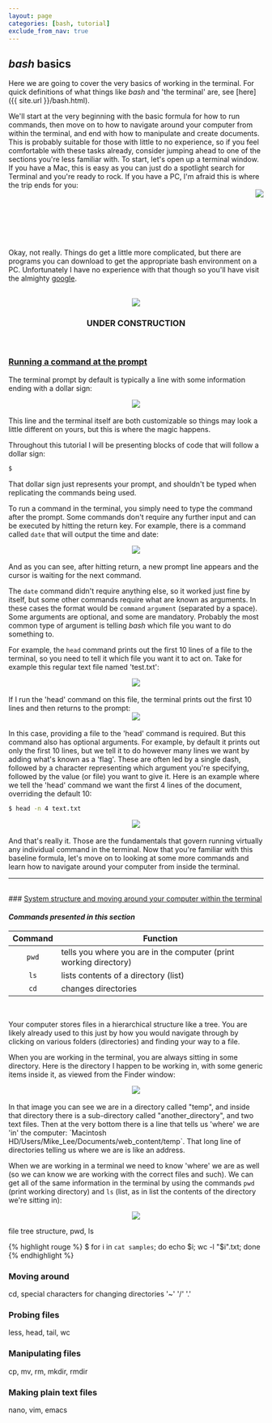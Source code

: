 ```yaml
---
layout: page
categories: [bash, tutorial]
exclude_from_nav: true
---
```


<h2><i>bash</i> basics</h2>

Here we are going to cover the very basics of working in the terminal. For quick definitions of what things like *bash* and 'the terminal' are, see [here]({{ site.url }}/bash.html).

We'll start at the very beginning with the basic formula for how to run commands, then move on to how to navigate around your computer from within the terminal, and end with how to manipulate and create documents. This is probably suitable for those with little to no experience, so if you feel comfortable with these tasks already, consider jumping ahead to one of the sections you're less familiar with. To start, let's open up a terminal window. If you have a Mac, this is easy as you can just do a spotlight search for Terminal and you're ready to rock. If you have a PC, I'm afraid this is where the trip ends for you:  
<img align="right" src="{{ site.url }}/images/oompa.jpg">  
<br>
<br>
<br>
<br>
<br>


Okay, not really. Things do get a little more complicated, but there are programs you can download to get the appropriate bash environment on a PC. Unfortunately I have no experience with that though so you'll have visit the almighty [google](https://www.google.com/search?source=hp&q=running+terminal+on+pc&oq=running+terminal+on+pc&gs_l=psy-ab.3..0i22i30k1l2.4571.9293.0.10104.25.22.0.0.0.0.175.1978.12j9.21.0....0...1.1.64.psy-ab..4.20.1827.0..0j0i131k1j0i10k1j33i22i29i30k1.RZTO4OlOhZk).


<br>
<center><img src="{{ site.url }}/images/under_construction.jpeg"></center>
<center><h3>UNDER CONSTRUCTION</h3></center>
<br>


### <u>Running a command at the prompt</u>
The terminal prompt by default is typically a line with some information ending with a dollar sign:
<center><img src="{{ site.url }}/images/blank_prompt.png"></center> 
<br>
This line and the terminal itself are both customizable so things may look a little different on yours, but this is where the magic happens. 

Throughout this tutorial I will be presenting blocks of code that will follow a dollar sign:


```bash
$ 
```


That dollar sign just represents your prompt, and shouldn't be typed when replicating the commands being used. 

To run a command in the terminal, you simply need to type the command after the prompt. Some commands don't require any further input and can be executed by hitting the return key. For example, there is a command called `date` that will output the time and date:
<center><img src="{{ site.url }}/images/terminal_date.png"></center> 
<br>
And as you can see, after hitting return, a new prompt line appears and the cursor is waiting for the next command. 

The `date` command didn't require anything else, so it worked just fine by itself, but some other commands require what are known as arguments. In these cases the format would be `command` `argument` (separated by a space). Some arguments are optional, and some are mandatory. Probably the most common type of argument is telling *bash* which file you want to do something to. 

For example, the `head` command prints out the first 10 lines of a file to the terminal, so you need to tell it which file you want it to act on. Take for example this regular text file named 'test.txt':
<center><img src="{{ site.url }}/images/test.txt.png"></center> 
<br>
If I run the 'head' command on this file, the terminal prints out the first 10 lines and then returns to the prompt:
<center><img src="{{ site.url }}/images/head_example.png"></center> 
<br>
In this case, providing a file to the 'head' command is required. But this command also has optional arguments. For example, by default it prints out only the first 10 lines, but we tell it to do however many lines we want by adding what's known as a 'flag'. These are often led by a single dash, followed by a character representing which argument you're specifying, followed by the value (or file) you want to give it. Here is an example where we tell the 'head' command we want the first 4 lines of the document, overriding the default 10:


```bash
$ head -n 4 text.txt
```



<center><img src="{{ site.url }}/images/test.txt_head4.png"></center>  

<br>
And that's really it. Those are the fundamentals that govern running virtually any individual command in the terminal. Now that you're familiar with this baseline formula, let's move on to looking at some more commands and learn how to navigate around your computer from inside the terminal.  
<br>

---
<br>
### <u>System structure and moving around your computer within the terminal</u>

#### <i>Commands presented in this section</i>
|Command     |Function          |
|:----------:|------------------|
|`pwd`       |tells you where you are in the computer (print working directory)|
|`ls`        |lists contents of a directory (list)|
|`cd`|changes directories|

<br> 

Your computer stores files in a hierarchical structure like a tree. You are likely already used to this just by how you would navigate through by clicking on various folders (directories) and finding your way to a file. 

When you are working in the terminal, you are always sitting in some directory. Here is the directory I happen to be working in, with some generic items inside it, as viewed from the Finder window:

<center><img src="{{ site.url }}/images/directory_example.png"></center>  

<br>
In that image you can see we are in a directory called "temp", and inside that directory there is a sub-directory called "another_directory", and two text files. Then at the very bottom there is a line that tells us 'where' we are 'in' the computer: `Macintosh HD/Users/Mike_Lee/Documents/web_content/temp`. That long line of directories telling us where we are is like an address. 

When we are working in a terminal we need to know 'where' we are as well (so we can know we are working with the correct files and such). We can get all of the same information in the terminal by using the commands `pwd` (print working directory) and `ls` (list, as in list the contents of the directory we're sitting in):

<center><img src="{{ site.url }}/images/terminal_directory_example.png"></center>  




file tree structure, pwd, ls
<br>  


{% highlight rouge %}
$ for i in `cat samples`; do echo $i; wc -l "$i".txt; done
{% endhighlight %}

### Moving around  
cd, special characters for changing directories '~'  '/'  '.'
<br>

### Probing files
less, head, tail, wc
<br>

### Manipulating files
cp, mv, rm, mkdir, rmdir 
<br>

### Making plain text files
nano, vim, emacs



